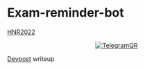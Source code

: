 # Exam-reminder-bot

[HNR2022](http://go.francisyzy.com/wUTHXu)

<div align="center">
<a href="http://go.francisyzy.com/exam-reminder-bot-telegram">
<img src="https://user-images.githubusercontent.com/24467184/148616177-9a4a7073-683e-47ad-834f-7778f9434a8b.png" alt="TelegramQR">
</a>
<!-- pfp from http://cacollegetransfer.com/wp-content/uploads/2016/10/exam_by_anime97geek-d658a0p.jpg -->
</div>

[Devpost](http://go.francisyzy.com/exam-reminder-bot-devpost) writeup